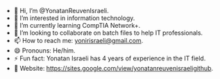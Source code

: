 - 👋 Hi, I’m @YonatanReuvenIsraeli.
- 👀 I’m interested in information technology.
- 🌱 I’m currently learning CompTIA Network+.
- 💞️ I’m looking to collaborate on batch files to help IT professionals.
- 📫 How to reach me: yonirisraeli@gmail.com.
- 😄 Pronouns: He/him.
- ⚡ Fun fact: Yonatan Israeli has 4 years of experience in the IT field.
- 🔗 Website: https://sites.google.com/view/yonatanreuvenisraeligithub.

<!---
YonatanReuvenIsraeli/YonatanReuvenIsraeli is a ✨ special ✨ repository because its `README.md` (this file) appears on your GitHub profile.
You can click the Preview link to take a look at your changes.
--->

